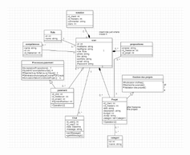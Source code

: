 <div align="center">
  <img src="img/ammysj.png" alt="Diagram des cas d'utilisation" width="70%" height="auto" >
</div>